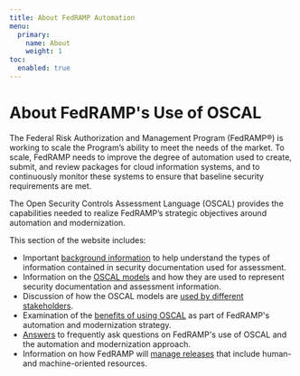 ```yaml
---
title: About FedRAMP Automation
menu:
  primary:
    name: About
    weight: 1
toc:
  enabled: true
---
```

# About FedRAMP's Use of OSCAL

The Federal Risk Authorization and Management Program (FedRAMP®) is working to scale the Program’s ability to meet the needs of the market. To scale, FedRAMP needs to improve the degree of automation used to create, submit, and review packages for cloud information systems, and to continuously monitor these systems to ensure that baseline security requirements are met.

The Open Security Controls Assessment Language (OSCAL) provides the capabilities needed to realize FedRAMP’s strategic objectives around automation and modernization.

This section of the website includes:

- Important [background information](background) to help understand the types of information contained in security documentation used for assessment.
- Information on the [OSCAL models](what-is-oscal) and how they are used to represent security documentation and assessment information.
- Discussion of how the OSCAL models are [used by different stakeholders](use-of-oscal-by-fedramp).
- Examination of the [benefits of using OSCAL](fedramp-automation-and-modernization) as part of FedRAMP's automation and modernization strategy.
- [Answers](faq) to frequently ask questions on FedRAMP's use of OSCAL and the automation and modernization approach.
- Information on how FedRAMP will [manage releases](release) that include human- and machine-oriented resources.
